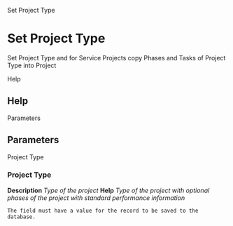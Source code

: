 
Set Project Type
# Set Project Type


Set Project Type and for Service Projects copy Phases and Tasks of Project Type into Project

Help
## Help




Parameters
## Parameters


Project Type
### Project Type

**Description**
 *Type of the project*
**Help**
 *Type of the project with optional phases of the project with standard performance information*

```
The field must have a value for the record to be saved to the database.
```